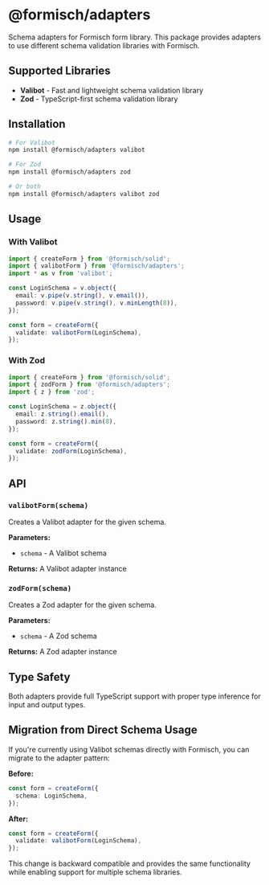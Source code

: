 # @formisch/adapters

Schema adapters for Formisch form library. This package provides adapters to use different schema validation libraries with Formisch.

## Supported Libraries

- **Valibot** - Fast and lightweight schema validation library
- **Zod** - TypeScript-first schema validation library

## Installation

```bash
# For Valibot
npm install @formisch/adapters valibot

# For Zod
npm install @formisch/adapters zod

# Or both
npm install @formisch/adapters valibot zod
```

## Usage

### With Valibot

```typescript
import { createForm } from '@formisch/solid';
import { valibotForm } from '@formisch/adapters';
import * as v from 'valibot';

const LoginSchema = v.object({
  email: v.pipe(v.string(), v.email()),
  password: v.pipe(v.string(), v.minLength(8)),
});

const form = createForm({
  validate: valibotForm(LoginSchema),
});
```

### With Zod

```typescript
import { createForm } from '@formisch/solid';
import { zodForm } from '@formisch/adapters';
import { z } from 'zod';

const LoginSchema = z.object({
  email: z.string().email(),
  password: z.string().min(8),
});

const form = createForm({
  validate: zodForm(LoginSchema),
});
```

## API

### `valibotForm(schema)`

Creates a Valibot adapter for the given schema.

**Parameters:**
- `schema` - A Valibot schema

**Returns:** A Valibot adapter instance

### `zodForm(schema)`

Creates a Zod adapter for the given schema.

**Parameters:**
- `schema` - A Zod schema

**Returns:** A Zod adapter instance

## Type Safety

Both adapters provide full TypeScript support with proper type inference for input and output types.

## Migration from Direct Schema Usage

If you're currently using Valibot schemas directly with Formisch, you can migrate to the adapter pattern:

**Before:**
```typescript
const form = createForm({
  schema: LoginSchema,
});
```

**After:**
```typescript
const form = createForm({
  validate: valibotForm(LoginSchema),
});
```

This change is backward compatible and provides the same functionality while enabling support for multiple schema libraries.
